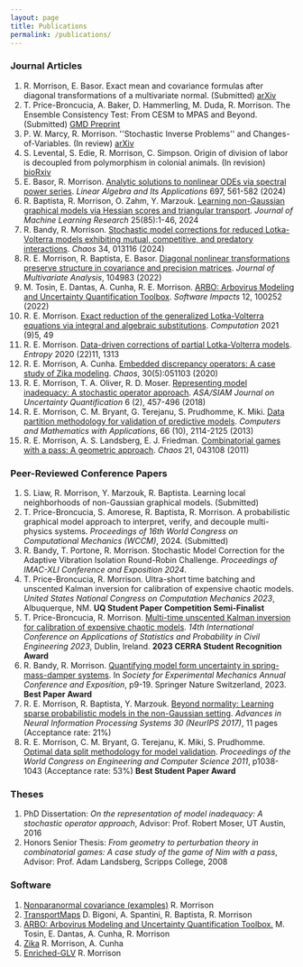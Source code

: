 ```yaml
---
layout: page
title: Publications
permalink: /publications/
---
```


### Journal Articles
1. R. Morrison, E. Basor. Exact mean and covariance formulas after diagonal transformations of a multivariate normal. (Submitted) [arXiv](https://arxiv.org/abs/2407.00240)
3. T. Price-Broncucia, A. Baker, D. Hammerling, M. Duda, R. Morrison. The Ensemble Consistency Test: From CESM to MPAS and Beyond. (Submitted) [GMD Preprint](https://gmd.copernicus.org/preprints/gmd-2024-115/)
2. P. W. Marcy, R. Morrison. ''Stochastic Inverse Problems'' and Changes-of-Variables. (In review) [arXiv](https://arxiv.org/abs/2211.15730)
3. S. Levental, S. Edie, R. Morrison, C. Simpson. Origin of division of labor is decoupled from polymorphism in colonial animals. (In revision) [bioRxiv](https://www.biorxiv.org/content/10.1101/2024.07.05.602267v1)
1. E. Basor, R. Morrison. [Analytic solutions to nonlinear ODEs via spectral power series](https://www.sciencedirect.com/science/article/pii/S0024379524001940). *Linear Algebra and Its Applications* 697, 561-582 (2024)
1. R. Baptista, R. Morrison, O. Zahm, Y. Marzouk. [Learning non-Gaussian graphical
    models via Hessian scores and triangular transport](https://www.jmlr.org/papers/v25/21-0022.html). *Journal of Machine Learning Research* 25(85):1-46, 2024
1. R. Bandy, R. Morrison. [Stochastic model corrections for reduced Lotka-Volterra models exhibiting mutual, competitive, and predatory interactions](https://pubs.aip.org/aip/cha/article/34/1/013116/2933697/Stochastic-model-corrections-for-reduced-Lotka). *Chaos* 34, 013116 (2024) 
1. R. E. Morrison, R. Baptista, E. Basor. [Diagonal nonlinear transformations preserve
    structure in covariance and precision matrices](https://www.sciencedirect.com/science/article/abs/pii/S0047259X22000252). *Journal of Multivariate Analysis*, 104983 (2022)  
1. M. Tosin, E. Dantas, A. Cunha, R. E. Morrison. [ARBO: Arbovirus Modeling and Uncertainty
    Quantification Toolbox](https://www.softwareimpacts.com/article/S2665-9638(22)00018-5/fulltext). *Software Impacts* 12, 100252 (2022)  
1. R. E. Morrison. [Exact reduction of the generalized Lotka-Volterra
    equations via integral and algebraic substitutions](https://www.mdpi.com/2079-3197/9/5/49). *Computation* 2021 (9)5, 49  
1. R. E. Morrison. [Data-driven corrections of partial Lotka-Volterra models](https://www.mdpi.com/1099-4300/22/11/1313).
    *Entropy* 2020 (22)11, 1313  
1. R. E. Morrison, A. Cunha. [Embedded discrepancy operators: A case study of Zika
    modeling](https://pubs.aip.org/aip/cha/article/30/5/051103/341992/Embedded-model-discrepancy-A-case-study-of-Zika). *Chaos*, 30(5):051103 (2020)  
1. R. E. Morrison, T. A. Oliver, R. D. Moser. [Representing model inadequacy: A stochastic
      operator approach](https://epubs.siam.org/doi/10.1137/16M1106419). *ASA/SIAM Journal on Uncertainty Quantification* 6 (2), 457-496 (2018)  
1. R. E. Morrison, C. M. Bryant, G. Terejanu, S. Prudhomme, K. Miki. [Data partition methodology for validation of predictive models](https://www.sciencedirect.com/science/article/pii/S0898122113005476). 
      *Computers and Mathematics with Applications*, 66 (10), 2114-2125 (2013)  
1. R. E. Morrison, A. S. Landsberg, E. J. Friedman. [Combinatorial games
        with a pass: A geometric approach](https://pubs.aip.org/aip/cha/article/21/4/043108/136700/Combinatorial-games-with-a-pass-A-dynamical). *Chaos*  21, 043108 (2011)

### Peer-Reviewed Conference Papers
1. S. Liaw, R. Morrison, Y. Marzouk, R. Baptista. Learning local neighborhoods of non-Gaussian graphical models. (Submitted)
2. T. Price-Broncucia, S. Amorese, R. Baptista, R. Morrison. A probabilistic graphical model approach to interpret, verify, and decouple multi-physics systems. *Proceedings of 16th World Congress on Computational Mechanics (WCCM)*, 2024. (Submitted)
3.  R. Bandy, T. Portone, R. Morrison. Stochastic Model Correction for the Adaptive Vibration Isolation Round-Robin Challenge. *Proceedings of IMAC-XLI Conference and Exposition 2024*.
4. T. Price-Broncucia, R. Morrison. Ultra-short time batching and unscented Kalman inversion for
    calibration of expensive chaotic models. *United States National Congress on Computation
    Mechanics 2023*, Albuquerque, NM. **UQ Student Paper Competition Semi-Finalist**  
1. T. Price-Broncucia, R. Morrison. [Multi-time unscented Kalman inversion for calibration
    of expensive chaotic models](https://www.tara.tcd.ie/handle/2262/103248). *14th International Conference on Applications of Statistics and
    Probability in Civil Engineering 2023*, Dublin, Ireland. **2023 CERRA Student Recognition Award**
1. R. Bandy, R. Morrison. [Quantifying model form uncertainty in spring-mass-damper systems](https://www.springerprofessional.de/en/quantifying-model-form-uncertainty-in-spring-mass-damper-systems/26137730).
     In *Society for Experimental Mechanics Annual Conference and Exposition*, p9-19. Springer Nature Switzerland, 2023. **Best Paper Award**
1. R. E. Morrison, R. Baptista, Y. Marzouk. [Beyond normality: Learning sparse probabilistic models in the non-Gaussian setting](https://papers.nips.cc/paper_files/paper/2017/hash/ea8fcd92d59581717e06eb187f10666d-Abstract.html).
  *Advances in Neural Information Processing Systems 30 (NeurIPS 2017)*, 11 pages (Acceptance rate: 21%)
1. R. E. Morrison, C. M. Bryant, G. Terejanu, K. Miki, S. Prudhomme.
        [Optimal data split methodology for model validation](https://www.iaeng.org/publication/WCECS2011/WCECS2011_pp1038-1043.pdf). *Proceedings of
      the World Congress on Engineering and Computer Science 2011*, p1038-1043 (Acceptance rate: 53%) **Best Student
      Paper Award**

### Theses
1. PhD Dissertation: *On the representation of model inadequacy: A stochastic operator approach*, 
 Advisor: Prof. Robert Moser, UT Austin, 2016
1. Honors Senior Thesis: *From geometry to perturbation theory in combinatorial games: A case study of the game of Nim with a pass*, Advisor: Prof. Adam Landsberg, Scripps College, 2008

### Software
1. [Nonparanormal covariance (examples)](https://zenodo.org/records/12537599) R. Morrison
2. [TransportMaps](https://transportmaps.mit.edu) D. Bigoni, A. Spantini, R. Baptista, R. Morrison
1. [ARBO: Arbovirus Modeling and Uncertainty Quantification Toolbox.](https://github.com/americocunhajr/ARBO) M. Tosin, E. Dantas, A. Cunha, R. Morrison
1. [Zika](https://github.com/rebeccaem/zika) R. Morrison, A. Cunha
1. [Enriched-GLV](https://github.com/rebeccaem/enriched-glv) R. Morrison
